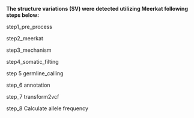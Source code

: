 
**The structure variations (SV) were detected utilizing Meerkat following steps below:**

step1_pre_process

step2_meerkat

step3_mechanism

step4_somatic_filting

step 5 germline_calling

step_6 annotation

step_7 transform2vcf

step_8 Calculate allele frequency
